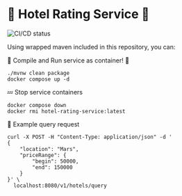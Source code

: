 # 🏨 Hotel Rating Service 🏨

![CI/CD status](https://github.com/erickgualpa/hotel-rating-service/actions/workflows/maven.yml/badge.svg)

Using wrapped maven included in this repository, you can:

🚀 Compile and Run service as container! 🐳
<br>

```shell script
./mvnw clean package
docker compose up -d
```

💤 Stop service containers

```shell script
docker compose down
docker rmi hotel-rating-service:latest
```

🔹 Example query request
<br>

```shell script
curl -X POST -H "Content-Type: application/json" -d '
{
    "location": "Mars",
    "priceRange": {
        "begin": 50000,
        "end": 150000
    }
}' \
  localhost:8080/v1/hotels/query
```
